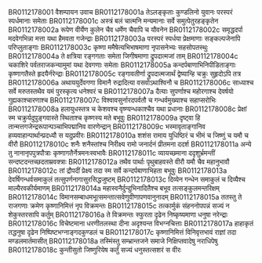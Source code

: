 BR0112178001  	वैशम्पायन उवाच
BR0112178001a	तेऽलङ्कृताः कुण्डलिनो युवानः परस्परं स्पर्धमानाः समेताः
BR0112178001c	अस्त्रं बलं चात्मनि मन्यमानाः सर्वे समुत्पेतुरहङ्कृतेन
BR0112178002a	रूपेण वीर्येण कुलेन चैव धर्मेण चैवापि च यौवनेन
BR0112178002c	समृद्धदर्पा मदवेगभिन्ना मत्ता यथा हैमवता गजेन्द्राः
BR0112178003a	परस्परं स्पर्धया प्रेक्षमाणाः सङ्कल्पजेनापि परिप्लुताङ्गाः
BR0112178003c	कृष्णा ममैषेत्यभिभाषमाणा नृपासनेभ्यः सहसोपतस्थुः
BR0112178004a	ते क्षत्रिया रङ्गगताः समेता जिगीषमाणा द्रुपदात्मजां ताम्
BR0112178004c	चकाशिरे पर्वतराजकन्यामुमां यथा देवगणाः समेताः
BR0112178005a	कन्दर्पबाणाभिनिपीडिताङ्गाः कृष्णागतैस्ते हृदयैर्नरेन्द्राः
BR0112178005c	रङ्गावतीर्णा द्रुपदात्मजार्थं द्वेष्यान्हि चक्रुः सुहृदोऽपि तत्र
BR0112178006a	अथाययुर्देवगणा विमानै रुद्रादित्या वसवोऽथाश्विनौ च
BR0112178006c	साध्याश्च सर्वे मरुतस्तथैव यमं पुरस्कृत्य धनेश्वरं च
BR0112178007a	दैत्याः सुपर्णाश्च महोरगाश्च देवर्षयो गुह्यकाश्चारणाश्च
BR0112178007c	विश्वावसुर्नारदपर्वतौ च गन्धर्वमुख्याश्च सहाप्सरोभिः
BR0112178008a	हलायुधस्तत्र च केशवश्च वृष्ण्यन्धकाश्चैव यथा प्रधानाः
BR0112178008c	प्रेक्षां स्म चक्रुर्यदुपुङ्गवास्ते स्थिताश्च कृष्णस्य मते बभूवुः
BR0112178009a	दृष्ट्वा हि तान्मत्तगजेन्द्ररूपान्पञ्चाभिपद्मानिव वारणेन्द्रान्
BR0112178009c	भस्मावृताङ्गानिव हव्यवाहान्पार्थान्प्रदध्यौ स यदुप्रवीरः
BR0112178010a	शशंस रामाय युधिष्ठिरं च भीमं च जिष्णुं च यमौ च वीरौ
BR0112178010c	शनैः शनैस्तांश्च निरीक्ष्य रामो जनार्दनं प्रीतमना ददर्श
BR0112178011a	अन्ये तु नानानृपपुत्रपौत्राः कृष्णागतैर्नेत्रमनःस्वभावैः
BR0112178011c	व्यायच्छमाना ददृशुर्भ्रमन्तीं सन्दष्टदन्तच्छदताम्रवक्त्राः
BR0112178012a	तथैव पार्थाः पृथुबाहवस्ते वीरौ यमौ चैव महानुभावौ
BR0112178012c	तां द्रौपदीं प्रेक्ष्य तदा स्म सर्वे कन्दर्पबाणाभिहता बभूवुः
BR0112178013a	देवर्षिगन्धर्वसमाकुलं तत्सुपर्णनागासुरसिद्धजुष्टम्
BR0112178013c	दिव्येन गन्धेन समाकुलं च दिव्यैश्च माल्यैरवकीर्यमाणम्
BR0112178014a	महास्वनैर्दुन्दुभिनादितैश्च बभूव तत्सङ्कुलमन्तरिक्षम्
BR0112178014c	विमानसम्बाधमभूत्समन्तात्सवेणुवीणापणवानुनादम्
BR0112178015a	ततस्तु ते राजगणाः क्रमेण कृष्णानिमित्तं नृप विक्रमन्तः
BR0112178015c	तत्कार्मुकं संहननोपपन्नं सज्यं न शेकुस्तरसापि कर्तुम्
BR0112178016a	ते विक्रमन्तः स्फुरता दृढेन निष्कृष्यमाणा धनुषा नरेन्द्राः
BR0112178016c	विचेष्टमाना धरणीतलस्था दीना अदृश्यन्त विभग्नचित्ताः
BR0112178017a	हाहाकृतं तद्धनुषा दृढेन निष्पिष्टभग्नाङ्गदकुण्डलं च
BR0112178017c	कृष्णानिमित्तं विनिवृत्तभावं राज्ञां तदा मण्डलमार्तमासीत्
BR0112178018a	तस्मिंस्तु सम्भ्रान्तजने समाजे निक्षिप्तवादेषु नराधिपेषु
BR0112178018c	कुन्तीसुतो जिष्णुरियेष कर्तुं सज्यं धनुस्तत्सशरं स वीरः
